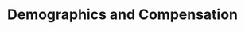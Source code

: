 ---
layout: results-demographics
title: Demographics and Compensation
permalink: /philly/demographics
summary: Demographics and Compensation
---